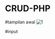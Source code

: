 # CRUD-PHP

#tampilan awal
![1](https://user-images.githubusercontent.com/48873366/84766744-874f6180-affb-11ea-83bf-c2594e3834b8.PNG)

#input

